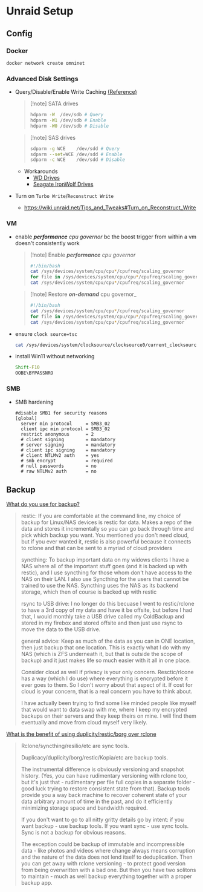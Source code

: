 # Unraid Setup

## Config

### Docker

```bash
docker network create omninet
```

### Advanced Disk Settings

- Query/Disable/Enable Write Caching [(Reference)](https://forums.unraid.net/topic/72862-drive-write-speeds-really-slow-solved/?do=findComment&comment=670028)
  
   > 
   > \[!note\] SATA drives
   > 
   > ```bash
   > hdparm -W  /dev/sdb # Query 
   > hdparm -W1 /dev/sdb # Enable
   > hdparm -W0 /dev/sdb # Disable
   > ```
  
   > 
   > \[!note\] SAS drives
   > 
   > ```bash
   > sdparm -g WCE    /dev/sdd # Query 
   > sdparm --set=WCE /dev/sdd # Enable
   > sdparm -c WCE    /dev/sdd # Disable
   > ```
  
  - Workarounds
    - [WD Drives](https://forums.unraid.net/topic/79966-enable-write-cache/?do=findComment&comment=1182577)
    - [Seagate IronWolf Drives](https://forums.unraid.net/topic/79966-enable-write-cache/?do=findComment&comment=844323)
- Turn on `Turbo Write`/`Reconstruct Write`
  
  - <https://wiki.unraid.net/Tips_and_Tweaks#Turn_on_Reconstruct_Write>

### VM

- enable _**performance** cpu governor_ bc the boost trigger from within a vm doesn't consistently work
  
   > 
   > \[!note\] Enable _**performance** cpu governor_
   > 
   > ```bash
   > #!/bin/bash
   > cat /sys/devices/system/cpu/cpu*/cpufreq/scaling_governor
   > for file in /sys/devices/system/cpu/cpu*/cpufreq/scaling_governor; do echo "performance" > $file; done
   > cat /sys/devices/system/cpu/cpu*/cpufreq/scaling_governor
   > ```
  
   > 
   > \[!note\] Restore _**on-demand**_ cpu governor\_
   > 
   > ```bash
   > #!/bin/bash
   > cat /sys/devices/system/cpu/cpu*/cpufreq/scaling_governor
   > for file in /sys/devices/system/cpu/cpu*/cpufreq/scaling_governor; do echo "ondemand" > $file; done
   > cat /sys/devices/system/cpu/cpu*/cpufreq/scaling_governor
   > ```

- ensure `clock source=tsc`
  
  ```bash
  cat /sys/devices/system/clocksource/clocksource0/current_clocksource
  ```

- install Win11 without networking
  
  ```bat
  Shift-F10
  OOBE\BYPASSNRO 
  ```

### SMB

- SMB hardening
  ```config
  #disable SMB1 for security reasons
  [global]
    server min protocol     = SMB3_02
    client ipc min protocol = SMB3_02
    restrict anonymous      = 2
    # client signing        = mandatory
    # server signing        = mandatory
    # client ipc signing    = mandatory
    # client NTLMv2 auth    = yes
    # smb encrypt           = required
    # null passwords        = no
    # raw NTLMv2 auth       = no
  ```

## Backup

[What do you use for backup?](https://www.reddit.com/r/selfhosted/comments/l2kuzs/comment/gk7s8lg/)

 > 
 > restic:
 > If you are comfortable at the command line, my choice of backup for Linux/NAS devices is restic for data. Makes a repo of the data and stores it incrementally so you can go back through time and pick which backup you want. You mentioned you don't need cloud, but if you ever wanted it, restic is also powerful because it connects to rclone and that can be sent to a myriad of cloud providers
 > 
 > syncthing:
 > To backup important data on my widows clients I have a NAS where all of the important stuff goes (and it is backed up with restic), and I use syncthing for those whom don't have access to the NAS on their LAN. I also use Syncthing for the users that cannot be trained to use the NAS. Syncthing uses the NAS as its backend storage, which then of course is backed up with restic
 > 
 > rsync to USB drive:
 > I no longer do this becuase I went to restic/rclone to have a 3rd copy of my data and have it be offsite, but before I had that, I would monthly take a USB drive called my ColdBackup and stored in my firebox and stored offsite and then just use rsync to move the data to the USB drive.
 > 
 > general advice:
 > Keep as much of the data as you can in ONE location, then just backup that one location. This is exactly what I do with my NAS (which is ZFS underneath it, but that is outside the scope of backup) and it just makes life so much easier with it all in one place.
 > 
 > Consider cloud as well if privacy is your only concern. Resctic/rlcone has a way (which I do use) where everything is encrypted before it ever goes to them. So I don't worry about that aspect of it. If cost for cloud is your concern, that is a real concern you have to think about.
 > 
 > I have actually been trying to find some like minded people like myself that would want to data swap with me, where I keep my encrypted backups on their servers and they keep theirs on mine. I will find them eventually and move from cloud myself very likely.

[What is the benefit of using duplicity/restic/borg over rclone](https://www.reddit.com/r/truenas/comments/tjtkd9/comment/i1mdt34/)

 > 
 > Rclone/syncthing/resilio/etc are sync tools.
 > 
 > Duplicacy/duplicity/borg/restic/Kopia/etc are backup tools.
 > 
 > The instrumental difference is obviously versioning and snapshot history. (Yes, you can have rudimentary versioning with rclone too, but it's just that - rudimentary per file full copies in a separate folder - good luck trying to restore consistent state from that). Backup tools provide you a way back machine to recover coherent state of your data arbitrary amount of time in the past, and do it efficiently minimizing storage space and bandwidth required.
 > 
 > If you don't want to go to all nitty gritty details go by intent: if you want backup - use backup tools. If you want sync - use sync tools. Sync is not a backup for obvious reasons.
 > 
 > The exception could be backup of immutable and incompressible data - like photos and videos where change always means corruption and the nature of the data does not lend itself to deduplication. Then you can get away with rclone versioning - to protect good version from being overwritten with a bad one. But then you have two solitons to maintain - much as well backup everything together with a proper backup app.
